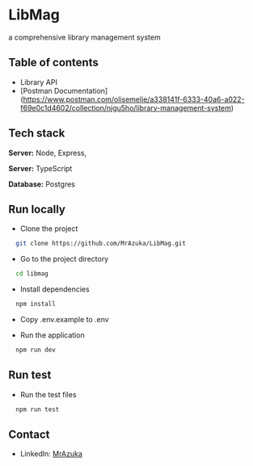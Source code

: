 # LibMag
a comprehensive library management system
## Table of contents

- Library API
- [Postman Documentation] (https://www.postman.com/olisemelie/a338141f-6333-40a6-a022-f69e0c1d4602/collection/njgu5ho/library-management-system)


## Tech stack

**Server:** Node, Express,

**Server:** TypeScript

**Database:** Postgres


## Run locally

- Clone the project

```bash
  git clone https://github.com/MrAzuka/LibMag.git
```

- Go to the project directory

```bash
  cd libmag
```

- Install dependencies

```bash
  npm install
```
- Copy .env.example to .env

- Run the application

```bash
  npm run dev
```

## Run test
- Run the test files

```bash
  npm run test
```
## Contact

- LinkedIn: [MrAzuka](https://linkedin.com/in/olisemelie-azuka)